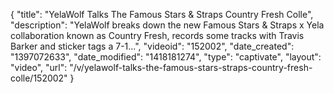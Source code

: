 {
    "title": "YelaWolf Talks The Famous Stars & Straps Country Fresh Colle",
    "description": "YelaWolf breaks down the new Famous Stars & Straps x Yela collaboration known as Country Fresh, records some tracks with Travis Barker and sticker tags a 7-1...",
    "videoid": "152002",
    "date_created": "1397072633",
    "date_modified": "1418181274",
    "type": "captivate",
    "layout": "video",
    "url": "\/v\/yelawolf-talks-the-famous-stars-straps-country-fresh-colle\/152002"
}